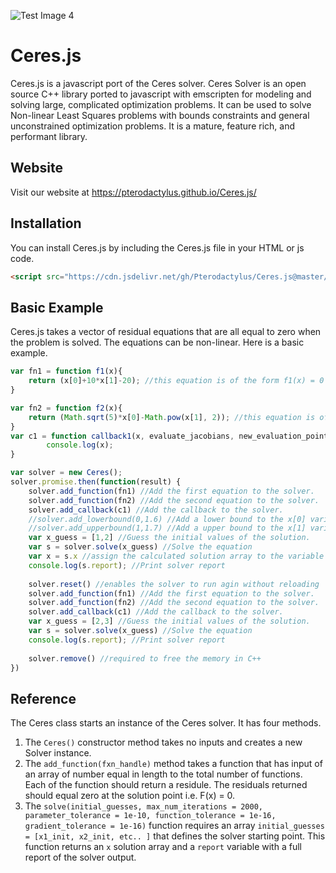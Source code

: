 ![Test Image 4](https://travis-ci.com/Pterodactylus/Ceres.js.svg?branch=master)

# Ceres.js
Ceres.js is a javascript port of the Ceres solver. Ceres Solver is an open source C++ library ported to javascript with emscripten for modeling and solving large, complicated optimization problems. It can be used to solve Non-linear Least Squares problems with bounds constraints and general unconstrained optimization problems. It is a mature, feature rich, and performant library.

## Website
Visit our website at https://pterodactylus.github.io/Ceres.js/

## Installation
You can install Ceres.js by including the Ceres.js file in your HTML or js code.

```HTML
<script src="https://cdn.jsdelivr.net/gh/Pterodactylus/Ceres.js@master/Ceres-v1.4.8.js"></script>
```

## Basic Example
Ceres.js takes a vector of residual equations that are all equal to zero when the problem is solved. The equations can be non-linear. Here is a basic example.

```javascript
var fn1 = function f1(x){
	return (x[0]+10*x[1]-20); //this equation is of the form f1(x) = 0 
}

var fn2 = function f2(x){
	return (Math.sqrt(5)*x[0]-Math.pow(x[1], 2)); //this equation is of the form f2(x) = 0 
}
var c1 = function callback1(x, evaluate_jacobians, new_evaluation_point){
		console.log(x);
}

var solver = new Ceres();
solver.promise.then(function(result) { 
	solver.add_function(fn1) //Add the first equation to the solver.
	solver.add_function(fn2) //Add the second equation to the solver.
	solver.add_callback(c1) //Add the callback to the solver.
	//solver.add_lowerbound(0,1.6) //Add a lower bound to the x[0] variable
	//solver.add_upperbound(1,1.7) //Add a upper bound to the x[1] variable
	var x_guess = [1,2] //Guess the initial values of the solution.
	var s = solver.solve(x_guess) //Solve the equation
	var x = s.x //assign the calculated solution array to the variable x
	console.log(s.report); //Print solver report
	
	solver.reset() //enables the solver to run agin without reloading
	solver.add_function(fn1) //Add the first equation to the solver.
	solver.add_function(fn2) //Add the second equation to the solver.
	solver.add_callback(c1) //Add the callback to the solver.
	var x_guess = [2,3] //Guess the initial values of the solution.
	var s = solver.solve(x_guess) //Solve the equation
	console.log(s.report); //Print solver report
	
	solver.remove() //required to free the memory in C++
})
```

## Reference
The Ceres class starts an instance of the Ceres solver. It has four methods.

1. The `Ceres()` constructor method takes no inputs and creates a new Solver instance.
2. The `add_function(fxn_handle)` method takes a function that has input of an array of number equal in length to the total number of functions. Each of the function should return a residule. The residuals returned should equal zero at the solution point i.e. F(x) = 0.
3. The `solve(initial_guesses, max_num_iterations = 2000, parameter_tolerance = 1e-10, function_tolerance = 1e-16, gradient_tolerance = 1e-16)` function requires an array `initial_guesses = [x1_init, x2_init, etc.. ]` that defines the solver starting point. This function returns an `x` solution array and a `report` variable with a full report of the solver output.
